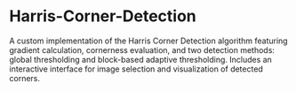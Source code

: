 # Harris-Corner-Detection
A custom implementation of the Harris Corner Detection algorithm featuring gradient calculation, cornerness evaluation, and two detection methods: global thresholding and block-based adaptive thresholding. Includes an interactive interface for image selection and visualization of detected corners.
